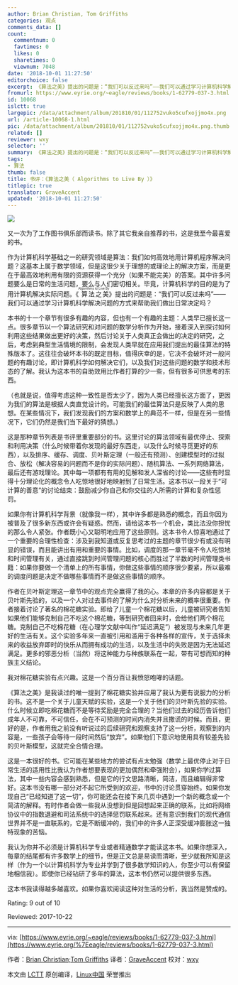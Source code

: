 ```yaml
---
author: Brian Christian, Tom Griffiths
categories: 观点
comments_data: []
count:
  commentnum: 0
  favtimes: 0
  likes: 0
  sharetimes: 0
  viewnum: 7048
date: '2018-10-01 11:27:50'
editorchoice: false
excerpt: 《算法之美》提出的问题是：“我们可以反过来吗”——我们可以通过学习计算机科学解决问题的方式来帮助我们做出日常决定吗？
fromurl: https://www.eyrie.org/~eagle/reviews/books/1-62779-037-3.html
id: 10068
islctt: true
largepic: /data/attachment/album/201810/01/112752vuko5cufxojjmo4x.png
url: /article-10068-1.html
pic: /data/attachment/album/201810/01/112752vuko5cufxojjmo4x.png.thumb.jpg
related: []
reviewer: wxy
selector: ''
summary: 《算法之美》提出的问题是：“我们可以反过来吗”——我们可以通过学习计算机科学解决问题的方式来帮助我们做出日常决定吗？
tags:
- 算法
thumb: false
title: 书评：《算法之美（ Algorithms to Live By ）》
titlepic: true
translator: GraveAccent
updated: '2018-10-01 11:27:50'
---
```


![](/data/attachment/album/201810/01/112752vuko5cufxojjmo4x.png)


又一次为了工作图书俱乐部而读书。除了其它我亲自推荐的书，这是我至今最喜爱的书。


作为计算机科学基础之一的研究领域是算法：我们如何高效地用计算机程序解决问题？这基本上属于数学领域，但是这很少关于理想的或理论上的解决方案，而是更在于最高效地利用有限的资源获得一个充分（如果不能完美）的答案。其中许多问题要么是日常的生活问题，要么与人们密切相关。毕竟，计算机科学的目的是为了用计算机解决实际问题。《<ruby> 算法之美 <rt>  Algorithms to Live By </rt></ruby>》提出的问题是：“我们可以反过来吗”——我们可以通过学习计算机科学解决问题的方式来帮助我们做出日常决定吗？


本书的十一个章节有很多有趣的内容，但也有一个有趣的主题：人类早已擅长这一点。很多章节以一个算法研究和对问题的数学分析作为开始，接着深入到探讨如何利用这些结果做出更好的决策，然后讨论关于人类真正会做出的决定的研究，之后，考虑到典型生活情境的限制，会发现人类早就在应用我们提出的最佳算法的特殊版本了。这往往会破坏本书的既定目标，值得庆幸的是，它决不会破坏对一般问题的有趣讨论，即计算机科学如何解决它们，以及我们对这些问题的数学和技术形态的了解。我认为这本书的自助效用比作者打算的少一些，但有很多可供思考的东西。


（也就是说，值得考虑这种一致性是否太少了，因为人类已经擅长这方面了，更因为我们的算法是根据人类直觉设计的。可能我们的最佳算法只是反映了人类的思想。在某些情况下，我们发现我们的方案和数学上的典范不一样，但是在另一些情况下，它们仍然是我们当下最好的猜想。)


这是那种章节列表是书评里重要部分的书。这里讨论的算法领域有最优停止、探索和利用决策（什么时候带着你发现的最好东西走，以及什么时候寻觅更好的东西），以及排序、缓存、调度、贝叶斯定理（一般还有预测）、创建模型时的过拟合、放松（解决容易的问题而不是你的实际问题）、随机算法、一系列网络算法，最后还有游戏理论。其中每一项都有有用的见解和发人深省的讨论——这些有时显得十分理论化的概念令人吃惊地很好地映射到了日常生活。这本书以一段关于“可计算的善意”的讨论结束：鼓励减少你自己和你交往的人所需的计算和复杂性惩罚。


如果你有计算机科学背景（就像我一样），其中许多都是熟悉的概念，而且你因为被普及了很多新东西或许会有疑惑。然而，请给这本书一个机会，类比法没你担忧的那么令人紧张。作者既小心又聪明地应用了这些原则。这本书令人惊喜地通过了一个重要的合理性检查：涉及到我知道或反复思考过的主题的章节很少有或没有明显的错误，而且能讲出有用和重要的事情。比如，调度的那一章节毫不令人吃惊地和时间管理有关，通过直接跳到时间管理问题的核心而胜过了半数的时间管理类书籍：如果你要做一个清单上的所有事情，你做这些事情的顺序很少要紧，所以最难的调度问题是决定不做哪些事情而不是做这些事情的顺序。


作者在贝叶斯定理这一章节中的观点完全赢得了我的心。本章的许多内容都是关于贝叶斯先验的，以及一个人对过去事件的了解为什么对分析未来的概率很重要。作者接着讨论了著名的棉花糖实验。即给了儿童一个棉花糖以后，儿童被研究者告知如果他们能够克制自己不吃这个棉花糖，等到研究者回来时，会给他们两个棉花糖。克制自己不吃棉花糖（在心理学文献中叫作“延迟满足”）被发现与未来几年更好的生活有关。这个实验多年来一直被引用和滥用于各种各样的宣传，关于选择未来的收益放弃即时的快乐从而拥有成功的生活，以及生活中的失败是因为无法延迟满足。更多的邪恶分析（当然）将这种能力与种族联系在一起，带有可想而知的种族主义结论。


我对棉花糖实验有点兴趣。这是一个百分百让我愤怒咆哮的话题。


《算法之美》是我读过的唯一提到了棉花糖实验并应用了我认为更有说服力的分析的书。这不是一个关于儿童天赋的实验，这是一个关于他们的贝叶斯先验的实验。什么时候立即吃棉花糖而不是等待奖励是完全合理的？当他们过去的经历告诉他们成年人不可靠，不可信任，会在不可预测的时间内消失并且撒谎的时候。而且，更好的是，作者用我之前没有听说过的后续研究和观察支持了这一分析，观察到的内容是，一些孩子会等待一段时间然后“放弃”。如果他们下意识地使用具有较差先验的贝叶斯模型，这就完全合情合理。


这是一本很好的书。它可能在某些地方的尝试有点太勉强（数学上最优停止对于日常生活的适用性比我认为作者想要表现的更加偶然和牵强附会），如果你学过算法，其中一些内容会感到熟悉，但是它的行文思路清晰，简洁，而且编辑得非常好。这本书没有哪一部分对不起它所受到的欢迎，书中的讨论贯穿始终。如果你发现自己“已经知道了这一切”，你可能还会在接下来几页中遇到一个新的概念或一个简洁的解释。有时作者会做一些我从没想到但是回想起来正确的联系，比如将网络协议中的指数退避和司法系统中的选择惩罚联系起来。还有意识到我们的现代通信世界并不是一直联系的，它是不断缓冲的，我们中的许多人正深受缓冲膨胀这一独特现象的苦恼。


我认为你并不必须是计算机科学专业或者精通数学才能读这本书。如果你想深入，每章的结尾都有许多数学上的细节，但是正文总是易读而清晰，至少就我所知是这样（作为一个以计算机科学为专业并学到了很多数学知识的人，你至少可以有保留地相信我）。即使你已经钻研了多年的算法，这本书仍然可以提供很多东西。


这本书我读得越多越喜欢。如果你喜欢阅读这种对生活的分析，我当然是赞成的。


Rating: 9 out of 10


Reviewed: 2017-10-22




---


via: [https://www.eyrie.org/~eagle/reviews/books/1-62779-037-3.html](https://www.eyrie.org/%7Eeagle/reviews/books/1-62779-037-3.html)


作者：[Brian Christian;Tom Griffiths](https://www.eyrie.org) 译者：[GraveAccent](https://github.com/GraveAccent) 校对：[wxy](https://github.com/wxy)


本文由 [LCTT](https://github.com/LCTT/TranslateProject) 原创编译，[Linux中国](https://linux.cn/) 荣誉推出